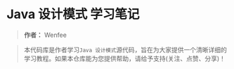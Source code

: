 # Java 设计模式 学习笔记

> **作者：** Wenfee

> 本代码库是作者学习```Java 设计模式```源代码，旨在为大家提供一个清晰详细的学习教程。如果本仓库能为您提供帮助，请给予支持(关注、点赞、分享)！